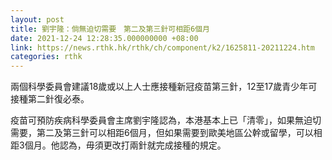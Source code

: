 ```yaml
---
layout: post
title: 劉宇隆：倘無迫切需要　第二及第三針可相距6個月
date: 2021-12-24 12:28:35.000000000 +08:00
link: https://news.rthk.hk/rthk/ch/component/k2/1625811-20211224.htm
categories: rthk
---
```


兩個科學委員會建議18歲或以上人士應接種新冠疫苗第三針，12至17歲青少年可接種第二針復必泰。

疫苗可預防疾病科學委員會主席劉宇隆認為，本港基本上已「清零」，如果無迫切需要，第二及第三針可以相距6個月，但如果需要到歐美地區公幹或留學，可以相距3個月。他認為，毋須更改打兩針就完成接種的規定。
